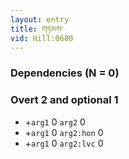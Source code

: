 ```yaml
---
layout: entry
title: གཏམས་
vid: Hill:0680
---
```

### Dependencies (N = 0)


### Overt 2 and optional 1
* +`arg1` 0 `arg2` 0
* +`arg1` 0 `arg2:hon` 0
* +`arg1` 0 `arg2:lvc` 0
